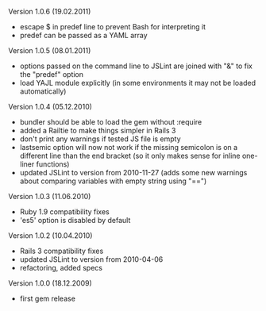 Version 1.0.6 (19.02.2011)

* escape $ in predef line to prevent Bash for interpreting it
* predef can be passed as a YAML array

Version 1.0.5 (08.01.2011)

* options passed on the command line to JSLint are joined with "&" to fix the "predef" option
* load YAJL module explicitly (in some environments it may not be loaded automatically)

Version 1.0.4 (05.12.2010)

* bundler should be able to load the gem without :require
* added a Railtie to make things simpler in Rails 3
* don't print any warnings if tested JS file is empty
* lastsemic option will now not work if the missing semicolon is on a different line than the end bracket (so it only
  makes sense for inline one-liner functions)
* updated JSLint to version from 2010-11-27 (adds some new warnings about comparing variables with empty string using
  "==")

Version 1.0.3 (11.06.2010)

* Ruby 1.9 compatibility fixes
* 'es5' option is disabled by default

Version 1.0.2 (10.04.2010)

* Rails 3 compatibility fixes
* updated JSLint to version from 2010-04-06
* refactoring, added specs

Version 1.0.0 (18.12.2009)

* first gem release
